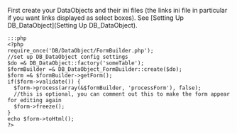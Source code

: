 First create your DataObjects and their ini files (the links ini file in particular if you want links displayed as select boxes). See [Setting Up DB_DataObject](Setting Up DB_DataObject).

	:::php
	<?php
	require_once('DB/DataObject/FormBuilder.php');
	//set up DB_DataObject config settings
	$do =& DB_DataObject::factory('someTable');
	$formBuilder =& DB_DataObject_FormBuilder::create($do);
	$form =& $formBuilder->getForm();
	if($form->validate()) {
	  $form->process(array(&$formBuilder, 'processForm'), false);
	  //this is optional, you can comment out this to make the form appear for editing again
	  $form->freeze();
	}
	echo $form->toHtml();
	?>



